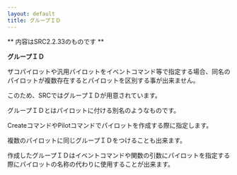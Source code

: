 ```yaml
---
layout: default
title: グループＩＤ
---
```

** 内容はSRC2.2.33のものです **

**グループＩＤ**

ザコパイロットや汎用パイロットをイベントコマンド等で指定する場合、同名のパイロットが複数存在するとパイロットを区別する事が出来ません。

このため、SRCではグループＩＤが用意されています。

グループＩＤとはパイロットに付ける別名のようなものです。

CreateコマンドやPilotコマンドでパイロットを作成する際に指定します。

複数のパイロットに同じグループＩＤをつけることも出来ます。

作成したグループＩＤはイベントコマンドや関数の引数にパイロットを指定する際にパイロットの名称の代わりに使用することが出来ます。
